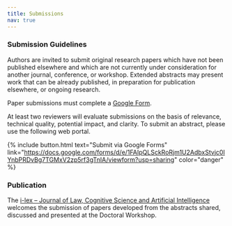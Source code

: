 ```yaml
---
title: Submissions
nav: true
---
```


### Submission Guidelines
Authors are invited to submit original research papers which have not been published elsewhere and which are not currently under consideration for another journal, conference, or workshop. Extended abstracts may present work that can be already published, in preparation for publication elsewhere, or ongoing research.

Paper submissions  must complete a [Google Form](https://docs.google.com/forms/d/e/1FAIpQLSckRoRjm1U2AdbxStvjc0IYnbPRDvBg7TGMxV2zp5rf3gTnIA/viewform?usp=sharing). 

At least two reviewers will evaluate submissions on the basis of relevance, technical quality, potential impact, and clarity. To submit an abstract, please use the following web portal.

{% include button.html text="Submit via Google Forms" link="https://docs.google.com/forms/d/e/1FAIpQLSckRoRjm1U2AdbxStvjc0IYnbPRDvBg7TGMxV2zp5rf3gTnIA/viewform?usp=sharing" color="danger" %}

### Publication

The [i-lex – Journal of Law, Cognitive Science and Artificial Intelligence](https://i-lex.unibo.it/) welcomes the submission of papers developed from the abstracts shared, discussed and presented at the Doctoral Workshop.
